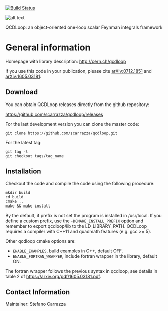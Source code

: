[![Build Status](https://travis-ci.org/scarrazza/qcdloop.svg?branch=master)](https://travis-ci.org/scarrazza/qcdloop)

![alt text](https://raw.githubusercontent.com/scarrazza/qcdloop/master/extra/logo.png "Logo QCDLoop")

QCDLoop: an object-oriented one-loop scalar Feynman integrals framework

# General information

Homepage with library description: http://cern.ch/qcdloop

If you use this code in your publication, please cite
[arXiv:0712.1851](http://arxiv.org/abs/0712.1851) and
[arXiv:1605.03181](http://arxiv.org/abs/1605.03181).
 
## Download

You can obtain QCDLoop releases directly from the github repository:

https://github.com/scarrazza/qcdloop/releases

For the last development version you can clone the master code:

```Shell
git clone https://github.com/scarrazza/qcdloop.git
```

For the latest tag:

```Shell
git tag -l
git checkout tags/tag_name
```

## Installation 

Checkout the code and compile the code using the
following procedure:

```Shell
mkdir build
cd build
cmake ..
make && make install
```

By the default, if prefix is not set the program is installed in
/usr/local. If you define a custom prefix, use the `-DCMAKE_INSTALL_PREFIX` option and 
remember to export qcdloop/lib to the LD_LIBRARY_PATH. QCDLoop requires a compiler with
C++11 and quadmath features (e.g. gcc >= 5).

Other qcdloop cmake options are:
- `ENABLE_EXAMPLES`, build examples in C++, default OFF.
- `ENABLE_FORTRAN_WRAPPER`, include fortran wrapper in the library, default ON.

The fortran wrapper follows the previous syntax in qcdloop, see details in table 2 of https://arxiv.org/pdf/1605.03181.pdf.

## Contact Information

Maintainer: Stefano Carrazza
